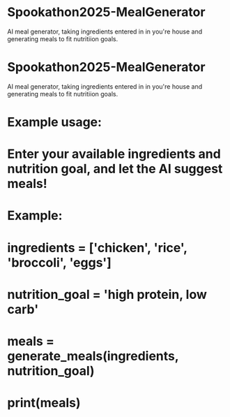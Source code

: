 # Spookathon2025-MealGenerator
AI meal generator, taking ingredients entered in in you're house and  generating meals to fit nutritiion goals.

# Spookathon2025-MealGenerator
AI meal generator, taking ingredients entered in in you're house and generating meals to fit nutritiion goals.
# Example usage:
# Enter your available ingredients and nutrition goal, and let the AI suggest meals!
# 
# Example:
# ingredients = ['chicken', 'rice', 'broccoli', 'eggs']
# nutrition_goal = 'high protein, low carb'
# meals = generate_meals(ingredients, nutrition_goal)
# print(meals)
